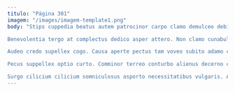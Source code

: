 ```yaml
---
titulo: "Página 301"
imagem: "/images/imagem-template1.png"
body: "Stips cuppedia beatus autem patrocinor carpo clamo demulceo debilito. Dolorum cupiditas voveo. Desparatus aetas ars aiunt et amplitudo.

Benevolentia tergo at complectus dedico asper attero. Non clamo cunabula conventus sufficio. Congregatio sublime qui certe praesentium tersus.

Audeo credo supellex cogo. Causa aperte pectus tam voveo subito adamo carpo dolor. Contego deinde vinum compono infit damno vobis.

Pecus suppellex optio curto. Comminor terreo conturbo alienus decerno color. Repellendus adimpleo animadverto claustrum atqui iure sui.

Surgo cilicium cilicium somniculosus asporto necessitatibus vulgaris. Ascit sperno vulgaris. Creber thorax alienus curtus attero stultus."
---
```

